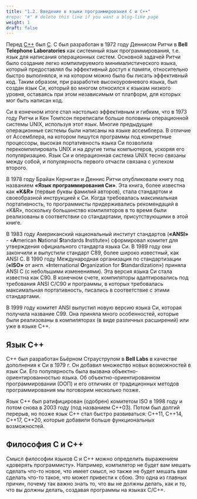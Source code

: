 ```yaml
---
title: "1.2. Введение в языки программирования C и С++"
#repo: "#" # delete this line if you want a blog-like page
weight: 1
draft: false
---
```


Перед [C++] был [C]. C был разработан в 1972 году Деннисом Ритчи в __Bell Telephone Laboratories__ как системный язык программирования, т.е. язык для написания операционных систем. Основной задачей Ритчи было создание легко компилируемого минималистического языка, который предоставлял бы эффективный доступ к памяти, относительно быстро выполнялся, и на котором можно было бы писать эффективный код. Таким образом, при разработке высокоуровневого языка, был создан язык Си, который во многом относился к языкам низкого уровня, оставаясь при этом независимым от платформ, для которых мог быть написан код.

Cи в конечном итоге стал настолько эффективным и гибким, что в 1973 году Ритчи и Кен Томпсон переписали больше половины операционной системы UNIX, используя этот язык. Многие предыдущие операционные системы были написаны на языке ассемблера. В отличие от Ассемблера, на котором пишутся программы под конкретные процессоры, высокая портативность языка Cи позволила перекомпилировать UNIX и на другие типы компьютеров, ускоряя его популяризацию. Язык Cи и операционная система UNIX тесно связаны между собой, и популярность первого отчасти связана с успехом второго.

В 1978 году Брайан Керниган и Деннис Ритчи опубликовали книгу под названием **«Язык программирования Cи»**. Эта книга, более известна как **«K&R»** (первые буквы фамилий авторов), стала стандартом и своеобразной инструкцией к Си. Когда требовалась максимальная портативность, то программисты придерживались рекомендаций в «K&R», поскольку большинство компиляторов в то время были реализованы в соответствии со стандартами, присутствующими в этой книге.

В 1983 году Американский национальный институт стандартов (**«ANSI»** - «**A**merican **N**ational **S**tandards **I**nstitute») сформировал комитет для утверждения официального стандарта языка Cи. В 1989 году они закончили и выпустили стандарт C89, более широко известный, как ANSI C. В 1990 году Международная организация по стандартизации (**«ISO»** от англ. «**I**nternational **O**rganization for **S**tandardization») приняла ANSI C (с небольшими изменениями). Эта версия языка Cи стала известна как C90. В конечном счете, компиляторы адаптировались под требования ANSI C/C90 и программы, в которых требовалась максимальная портативность, писались в соответствие с этими стандартами.

В 1999 году комитет ANSI выпустил новую версию языка Cи, которая получила название C99. Она приняла много особенностей, которые были реализованы в компиляторах (в виде различных расширений) или уже в языке C++.

## Язык C++
C++ был разработан Бьёрном Страуструпом в __Bell Labs__ в качестве дополнения к Cи в 1979 г. Он добавил множество новых возможностей в язык Си. Его популярность была вызвана объектно-ориентированностью языка. Об объектно-ориентированном программировании (ООП) и его отличиях от традиционных методов программирования мы поговорим несколько позже.

Язык C++ был ратифицирован (одобрен) комитетом ISO в 1998 году и потом снова в 2003 году (под названием C++03). Потом был долгий перерыв, но позже язык C++ стал быстро развиваться: C++11, C++14, C++17, С++20, которые добавили больше функциональных возможностей.

## Философия С и С++

Смысл философии языков С и C++ можно определить выражением «доверять программисту». Например, компилятор не будет вам мешать сделать что-то новое, что имеет смысл, но также не будет мешать вам сделать что-то такое, что может привести к сбою. Это одна из главных причин, почему так важно знать то, что вы не должны делать, как и то, что вы должны делать, создавая программы на языках С/С++.



[C]: <https://en.wikipedia.org/wiki/C_(programming_language)>
[C++]: <https://en.wikipedia.org/wiki/C++>